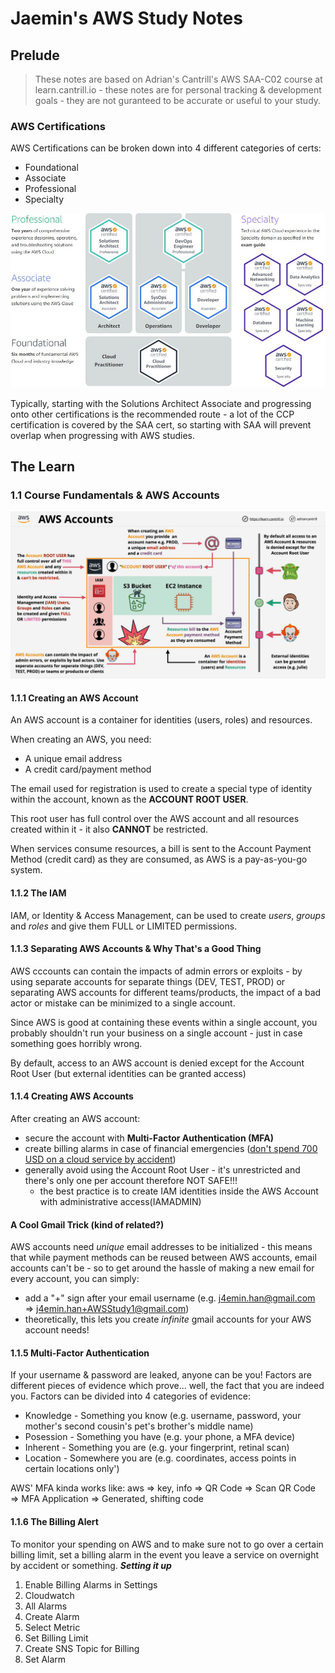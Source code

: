 # Jaemin's AWS Study Notes
## Prelude
>These notes are based on Adrian's Cantrill's AWS SAA-C02 course at learn.cantrill.io - these notes are for personal tracking & development goals - they are not guranteed to be accurate or useful to your study.
### AWS Certifications
AWS Certifications can be broken down into 4 different categories of certs:
- Foundational
- Associate
- Professional
- Specialty

![certs](https://github.com/xPuffball/AWS-SAA-NOTES/blob/main/00-Prelude/VA-prelude.JPG)

Typically, starting with the Solutions Architect Associate and progressing onto other certifications is the recommended route - a lot of the CCP certification is covered by the SAA cert, so starting with SAA will prevent overlap when progressing with AWS studies.

## The Learn
### 1.1 Course Fundamentals & AWS Accounts
![accounts](https://github.com/xPuffball/AWS-SAA-NOTES/blob/main/01-Course-Fundamentals-and-AWS-Accounts/01-visual-aids/VA-aws-accounts.JPG)
#### 1.1.1 Creating an AWS Account
An AWS account is a container for identities (users, roles) and resources.

When creating an AWS, you need:
- A unique email address
- A credit card/payment method

The email used for registration is used to create a special type of identity within the account, known as the **ACCOUNT ROOT USER**.

This root user has full control over the AWS account and all resources created within it - it also **CANNOT** be restricted. 

When services consume resources, a bill is sent to the Account Payment Method (credit card) as they are consumed, as AWS is a pay-as-you-go system.

#### 1.1.2 The IAM
IAM, or Identity & Access Management, can be used to create *users*, *groups* and *roles* and give them FULL or LIMITED permissions. 

#### 1.1.3 Separating AWS Accounts & Why That's a Good Thing
AWS cccounts can contain the impacts of admin errors or exploits - by using separate accounts for separate things (DEV, TEST, PROD) or separating AWS accounts for different teams/products, the impact of a bad actor or mistake can be minimized to a single account. 

Since AWS is good at containing these events within a single account, you probably shouldn't run your business on a single account - just in case something goes horribly wrong. 

By default, access to an AWS account is denied except for the Account Root User (but external identities can be granted access)

#### 1.1.4 Creating AWS Accounts
After creating an AWS account: 
- secure the account with **Multi-Factor Authentication (MFA)**
- create billing alarms in case of financial emergencies ([don't spend 700 USD on a cloud service by accident](https://nwong.xyz/))
- generally avoid using the Account Root User - it's unrestricted and there's only one per account therefore NOT SAFE!!!
    - the best practice is to create IAM identities inside the AWS Account with administrative access(IAMADMIN)

#### A Cool Gmail Trick (kind of related?)
AWS accounts need *unique* email addresses to be initialized - this means that while payment methods can be reused between AWS accounts, email accounts can't be - so to get around the hassle of making a new email for every account, you can simply:
- add a "+" sign after your email username (e.g. j4emin.han@gmail.com => j4emin.han+AWSStudy1@gmail.com)
- theoretically, this lets you create *infinite* gmail accounts for your AWS account needs!

#### 1.1.5 Multi-Factor Authentication
If your username & password are leaked, anyone can be you!
Factors are different pieces of evidence which prove... well, the fact that you are indeed you. Factors can be divided into 4 categories of evidence:
- Knowledge - Something you know (e.g. username, password, your mother's second cousin's pet's brother's middle name)
- Posession - Something you have (e.g. your phone, a MFA device)
- Inherent - Something you are (e.g. your fingerprint, retinal scan)
- Location - Somewhere you are (e.g. coordinates, access points in certain locations only')

AWS' MFA kinda works like:
aws => key, info => QR Code => Scan QR Code => MFA Application => Generated, shifting code

#### 1.1.6 The Billing Alert
To monitor your spending on AWS and to make sure not to go over a certain billing limit, set a billing alarm in the event you leave a service on overnight by accident or something. 
***Setting it up***
1. Enable Billing Alarms in Settings
2. Cloudwatch
3. All Alarms
4. Create Alarm
5. Select Metric
6. Set Billing Limit
7. Create SNS Topic for Billing
8. Set Alarm
